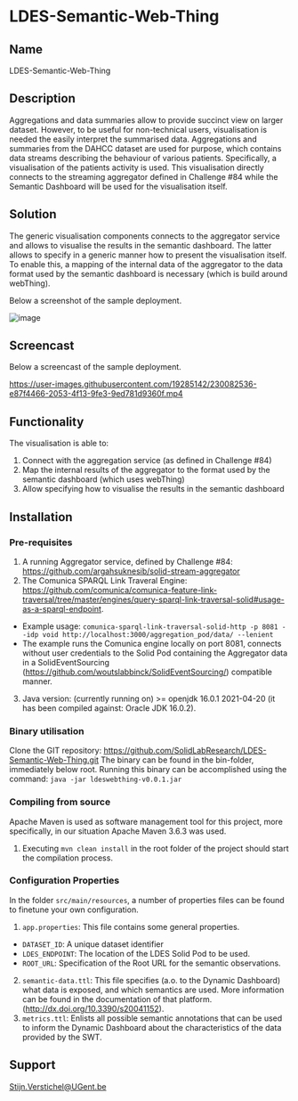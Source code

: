 # LDES-Semantic-Web-Thing

## Name
LDES-Semantic-Web-Thing

## Description
Aggregations and data summaries allow to provide succinct view on larger dataset. However, to be useful for non-technical users, visualisation is needed the easily interpret the summarised data. Aggregations and summaries from the DAHCC dataset are used for purpose, which contains data streams describing the behaviour of various patients. Specifically, a visualisation of the patients activity is used. This visualisation directly connects to the streaming aggregator defined in Challenge #84 while the Semantic Dashboard will be used for the visualisation itself.

## Solution
The generic visualisation components connects to the aggregator service and allows to visualise the results in the semantic dashboard. The latter allows to specify in a generic manner how to present the visualisation itself. To enable this, a mapping of the internal data of the aggregator to the data format used by the semantic dashboard is necessary (which is build around webThing).

Below a screenshot of the sample deployment.

![image](https://user-images.githubusercontent.com/19285142/229805032-574708e9-b4be-44b1-99e7-44a53ea56a5f.png)

## Screencast

Below a screencast of the sample deployment.

https://user-images.githubusercontent.com/19285142/230082536-e87f4466-2053-4f13-9fe3-9ed781d9360f.mp4

## Functionality
The visualisation is able to:

1. Connect with the aggregation service (as defined in Challenge #84)
2. Map the internal results of the aggregator to the format used by the semantic dashboard (which uses webThing)
3. Allow specifying how to visualise the results in the semantic dashboard

## Installation
### Pre-requisites

1. A running Aggregator service, defined by Challenge #84: https://github.com/argahsuknesib/solid-stream-aggregator
2. The Comunica SPARQL Link Traveral Engine: https://github.com/comunica/comunica-feature-link-traversal/tree/master/engines/query-sparql-link-traversal-solid#usage-as-a-sparql-endpoint. 
* Example usage: `comunica-sparql-link-traversal-solid-http -p 8081 --idp void http://localhost:3000/aggregation_pod/data/ --lenient`
* The example runs the Comunica engine locally on port 8081, connects without user credentials to the Solid Pod containing the Aggregator data in a 
SolidEventSourcing (https://github.com/woutslabbinck/SolidEventSourcing/) compatible manner. 
3. Java version: (currently running on) >= openjdk 16.0.1 2021-04-20 (it has been compiled against: Oracle JDK 16.0.2).

### Binary utilisation
Clone the GIT repository: https://github.com/SolidLabResearch/LDES-Semantic-Web-Thing.git
The binary can be found in the bin-folder, immediately below root.
Running this binary can be accomplished using the command: `java -jar ldeswebthing-v0.0.1.jar`

### Compiling from source
Apache Maven is used as software management tool for this project, more specifically, in our situation Apache Maven 3.6.3 was used. 
1. Executing `mvn clean install` in the root folder of the project should start the compilation process.

### Configuration Properties
In the folder `src/main/resources`, a number of properties files can be found to finetune your own configuration.
1. `app.properties`: This file contains some general properties.
* `DATASET_ID`: A unique dataset identifier
* `LDES_ENDPOINT`: The location of the LDES Solid Pod to be used.
* `ROOT_URL`: Specification of the Root URL for the semantic observations.
2. `semantic-data.ttl`: This file specifies (a.o. to the Dynamic Dashboard) what data is exposed, and which semantics are used. More information can be found in the documentation of that platform. (http://dx.doi.org/10.3390/s20041152).
3. `metrics.ttl`: Enlists all possible semantic annotations that can be used to inform the Dynamic Dashboard about the characteristics of the data provided by the SWT.

## Support
Stijn.Verstichel@UGent.be

